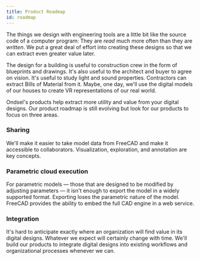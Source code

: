 ```yaml
---
title: Product Roadmap
id: roadmap
---
```


The things we design with engineering tools are a little bit like the source code of a computer program:  They are _read_ much more often than they are _written_.  We put a great deal of effort into creating these designs so that we can extract even greater value later.

The design for a building is useful to construction crew in the form of blueprints and drawings.  It's also useful to the architect and buyer to agree on vision.  It's useful to study light and sound properties.  Contractors can extract Bills of Material from it.  Maybe, one day, we'll use the digital models of our houses to create VR representations of our real world.

Ondsel's products help extract more utility and value from your digital designs.  Our product roadmap is still evolving but look for our products to focus on three areas.

### Sharing

We'll make it easier to take model data from FreeCAD and make it accessible to collaborators. Visualization, exploration, and annotation are key concepts.

### Parametric cloud execution

For parametric models — those that are designed to be modified by adjusting parameters — it isn't enough to export the model in a widely supported format.  Exporting loses the parametric nature of the model.  FreeCAD provides the ability to embed the full CAD engine in a web service.

### Integration

It's hard to anticipate exactly where an organization will find value in its digital designs. Whatever we expect will certainly change with time. We'll build our products to integrate digital designs into existing workflows and organizational processes whenever we can.
